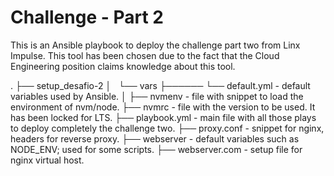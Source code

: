 # Challenge - Part 2

This is an Ansible playbook to deploy the challenge part two from
Linx Impulse. This tool has been chosen due to the fact that the Cloud
Engineering position claims knowledge about this tool.


.
├── setup_desafio-2
│   └── vars
├────── └── default.yml - default variables used by Ansible.
│
├── nvmenv        - file with snippet to load the environment of nvm/node.
├── nvmrc         - file with the version to be used. It has been locked for LTS.
├── playbook.yml  - main file with all those plays to deploy completely the challenge two.
├── proxy.conf    - snippet for nginx, headers for reverse proxy.
├── webserver     - default variables such as NODE_ENV; used for some scripts.
├── webserver.com - setup file for nginx virtual host.


